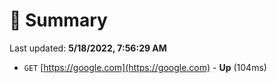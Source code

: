 # 📖 Summary
Last updated: **5/18/2022, 7:56:29 AM**

- `GET` [https://google.com](https://google.com) - **Up** (104ms)
